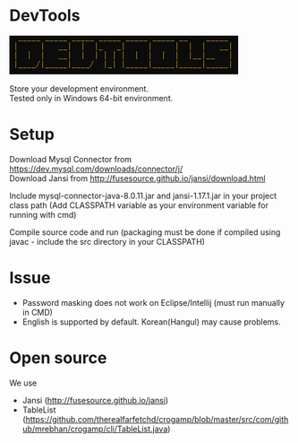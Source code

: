# DevTools

![LOGO_DevTools](./image/logo.PNG)

Store your development environment.<br>
Tested only in Windows 64-bit environment.

# Setup

Download Mysql Connector from https://dev.mysql.com/downloads/connector/j/ <br>
Download Jansi from http://fusesource.github.io/jansi/download.html

Include mysql-connector-java-8.0.11.jar and jansi-1.17.1.jar in your project class path (Add CLASSPATH variable as your environment variable for running with cmd)

Compile source code and run (packaging must be done if compiled using javac - include the src directory in your CLASSPATH)


# Issue

* Password masking does not work on Eclipse/Intellij (must run manually in CMD)
* English is supported by default. Korean(Hangul) may cause problems.

# Open source

We use
* Jansi (http://fusesource.github.io/jansi)
* TableList (https://github.com/therealfarfetchd/crogamp/blob/master/src/com/github/mrebhan/crogamp/cli/TableList.java)
